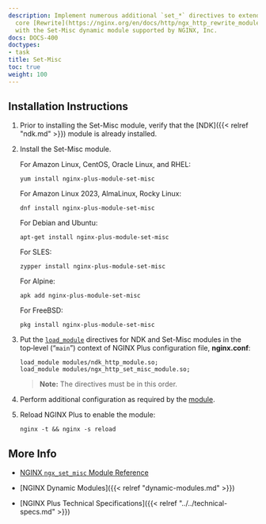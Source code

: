 ```yaml
---
description: Implement numerous additional `set_*` directives to extend the NGINX
  core [Rewrite](https://nginx.org/en/docs/http/ngx_http_rewrite_module.html) module,
  with the Set-Misc dynamic module supported by NGINX, Inc.
docs: DOCS-400
doctypes:
- task
title: Set-Misc
toc: true
weight: 100
---
```



<span id="install"></span>
## Installation Instructions

1. Prior to installing the Set-Misc module, verify that the [NDK]({{< relref "ndk.md" >}}) module is already installed.

2. Install the Set-Misc module.

   For Amazon Linux, CentOS, Oracle Linux, and RHEL:
      
   ```shell
   yum install nginx-plus-module-set-misc
   ```

   For Amazon Linux 2023, AlmaLinux, Rocky Linux:

   ```shell
   dnf install nginx-plus-module-set-misc
   ```

   For Debian and Ubuntu:
   
   ```shell
   apt-get install nginx-plus-module-set-misc
   ```

   For SLES:
   
   ```shell
   zypper install nginx-plus-module-set-misc
   ```

   For Alpine:

   ```shell
   apk add nginx-plus-module-set-misc
   ```

   For FreeBSD:

   ```shell
   pkg install nginx-plus-module-set-misc
   ```

3. Put the [`load_module`](https://nginx.org/en/docs/ngx_core_module.html#load_module) directives  for NDK and Set-Misc modules in the top‑level (“`main`”) context of NGINX Plus configuration file, **nginx.conf**:

   ```nginx
   load_module modules/ndk_http_module.so;
   load_module modules/ngx_http_set_misc_module.so;
   ```
   
   > **Note:** The directives must be in this order.

4. Perform additional configuration as required by the [module](https://github.com/openresty/set-misc-nginx-module).

5. Reload NGINX Plus to enable the module:

   ```shell
   nginx -t && nginx -s reload
   ```


<span id="info"></span>
## More Info

* [NGINX `ngx_set_misc` Module Reference](https://github.com/openresty/set-misc-nginx-module)

* [NGINX Dynamic Modules]({{< relref "dynamic-modules.md" >}})

* [NGINX Plus Technical Specifications]({{< relref "../../technical-specs.md" >}})
